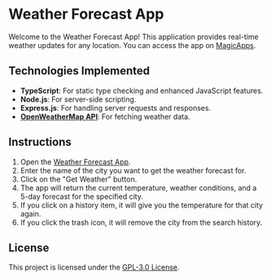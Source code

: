 # Weather Forecast App

Welcome to the Weather Forecast App! This application provides real-time weather updates for any location. You can access the app on [MagicApps](https://magicapps.dev/weather).

## Technologies Implemented

- **TypeScript**: For static type checking and enhanced JavaScript features.
- **Node.js**: For server-side scripting.
- **Express.js**: For handling server requests and responses.
- [**OpenWeatherMap API**](https://openweathermap.org/): For fetching weather data.

## Instructions

1. Open the [Weather Forecast App](https://magicapps.dev/weather).
2. Enter the name of the city you want to get the weather forecast for.
3. Click on the "Get Weather" button.
4. The app will return the current temperature, weather conditions, and a 5-day forecast for the specified city.
5. If you click on a history item, it will give you the temperature for that city again.
6. If you click the trash icon, it will remove the city from the search history.

## License

This project is licensed under the [GPL-3.0 License](https://www.gnu.org/licenses/gpl-3.0.en.html).
